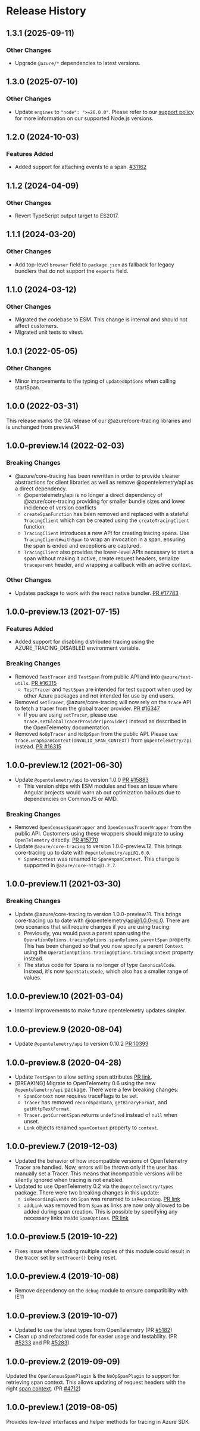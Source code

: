 # Release History

## 1.3.1 (2025-09-11)

### Other Changes

- Upgrade `@azure/*` dependencies to latest versions.

## 1.3.0 (2025-07-10)

### Other Changes

- Update `engines` to `"node": ">=20.0.0"`. Please refer to our [support policy](https://github.com/Azure/azure-sdk-for-js/blob/main/SUPPORT.md) for more information on our supported Node.js versions.

## 1.2.0 (2024-10-03)

### Features Added

- Added support for attaching events to a span. [#31162](https://github.com/Azure/azure-sdk-for-js/pull/31162)

## 1.1.2 (2024-04-09)

### Other Changes

- Revert TypeScript output target to ES2017.

## 1.1.1 (2024-03-20)

### Other Changes

- Add top-level `browser` field to `package.json` as fallback for legacy bundlers that do not support the `exports` field.

## 1.1.0 (2024-03-12)

### Other Changes

- Migrated the codebase to ESM. This change is internal and should not affect customers.
- Migrated unit tests to vitest.

## 1.0.1 (2022-05-05)

### Other Changes

- Minor improvements to the typing of `updatedOptions` when calling startSpan.

## 1.0.0 (2022-03-31)

This release marks the GA release of our @azure/core-tracing libraries and is unchanged from preview.14

## 1.0.0-preview.14 (2022-02-03)

### Breaking Changes

- @azure/core-tracing has been rewritten in order to provide cleaner abstractions for client libraries as well as remove @opentelemetry/api as a direct dependency.
  - @opentelemetry/api is no longer a direct dependency of @azure/core-tracing providing for smaller bundle sizes and lower incidence of version conflicts
  - `createSpanFunction` has been removed and replaced with a stateful `TracingClient` which can be created using the `createTracingClient` function.
  - `TracingClient` introduces a new API for creating tracing spans. Use `TracingClient#withSpan` to wrap an invocation in a span, ensuring the span is ended and exceptions are captured.
  - `TracingClient` also provides the lower-level APIs necessary to start a span without making it active, create request headers, serialize `traceparent` header, and wrapping a callback with an active context.

### Other Changes

- Updates package to work with the react native bundler. [PR #17783](https://github.com/Azure/azure-sdk-for-js/pull/17783)

## 1.0.0-preview.13 (2021-07-15)

### Features Added

- Added support for disabling distributed tracing using the AZURE_TRACING_DISABLED environment variable.

### Breaking Changes

- Removed `TestTracer` and `TestSpan` from public API and into `@azure/test-utils`. [PR #16315](https://github.com/Azure/azure-sdk-for-js/pull/16315)
  - `TestTracer` and `TestSpan` are intended for test support when used by other Azure packages and not intended for use by end users.
- Removed `setTracer`, @azure/core-tracing will now rely on the `trace` API to fetch a tracer from the global tracer provider. [PR #16347](https://github.com/Azure/azure-sdk-for-js/pull/16347)
  - If you are using `setTracer`, please use `trace.setGlobalTracerProvider(provider)` instead as described in the OpenTelemetry documentation.
- Removed `NoOpTracer` and `NoOpSpan` from the public API. Please use `trace.wrapSpanContext(INVALID_SPAN_CONTEXT)` from `@opentelemetry/api` instead. [PR #16315](https://github.com/Azure/azure-sdk-for-js/pull/16315)

## 1.0.0-preview.12 (2021-06-30)

- Update `@opentelemetry/api` to version 1.0.0 [PR #15883](https://github.com/Azure/azure-sdk-for-js/pull/15883)
  - This version ships with ESM modules and fixes an issue where Angular projects would warn ab out optimization bailouts due to dependencies on CommonJS or AMD.

### Breaking Changes

- Removed `OpenCensusSpanWrapper` and `OpenCensusTracerWrapper` from the public API. Customers using these wrappers should migrate to using `OpenTelemetry` directly. [PR #15770](https://github.com/Azure/azure-sdk-for-js/pull/15770)
- Update `@azure/core-tracing` to version 1.0.0-preview.12. This brings core-tracing up to date with `@opentelemetry/api@1.0.0`.
  - `Span#context` was renamed to `Span#spanContext`. This change is supported in `@azure/core-http@1.2.7`.

## 1.0.0-preview.11 (2021-03-30)

### Breaking Changes

- Update @azure/core-tracing to version 1.0.0-preview.11. This brings core-tracing up to date with @opentelemetry/api@1.0.0-rc.0.
  There are two scenarios that will require changes if you are using tracing:
  - Previously, you would pass a parent span using the `OperationOptions.tracingOptions.spanOptions.parentSpan` property. This has been
    changed so that you now specify a parent `Context` using the `OperationOptions.tracingOptions.tracingContext` property instead.
  - The status code for Spans is no longer of type `CanonicalCode`. Instead, it's now `SpanStatusCode`, which also has a smaller range of values.

## 1.0.0-preview.10 (2021-03-04)

- Internal improvements to make future opentelemetry updates simpler.

## 1.0.0-preview.9 (2020-08-04)

- Update `@opentelemetry/api` to version 0.10.2 [PR 10393](https://github.com/Azure/azure-sdk-for-js/pull/10393)

## 1.0.0-preview.8 (2020-04-28)

- Update `TestSpan` to allow setting span attributes [PR link](https://github.com/Azure/azure-sdk-for-js/pull/6565).
- [BREAKING] Migrate to OpenTelemetry 0.6 using the new `@opentelemetry/api` package. There were a few breaking changes:
  - `SpanContext` now requires traceFlags to be set.
  - `Tracer` has removed `recordSpanData`, `getBinaryFormat`, and `getHttpTextFormat`.
  - `Tracer.getCurrentSpan` returns `undefined` instead of `null` when unset.
  - `Link` objects renamed `spanContext` property to `context`.

## 1.0.0-preview.7 (2019-12-03)

- Updated the behavior of how incompatible versions of OpenTelemetry Tracer are handled. Now, errors will be thrown only if the user has manually set a Tracer. This means that incompatible versions will be silently ignored when tracing is not enabled.
- Updated to use OpenTelemetry 0.2 via the `@opentelemetry/types` package. There were two breaking changes in this update:
  - `isRecordingEvents` on `Span` was renamed to `isRecording`. [PR link](https://github.com/open-telemetry/opentelemetry-js/pull/454)
  - `addLink` was removed from `Span` as links are now only allowed to be added during span creation. This is possible by specifying any necessary links inside `SpanOptions`. [PR link](https://github.com/open-telemetry/opentelemetry-js/pull/449)

## 1.0.0-preview.5 (2019-10-22)

- Fixes issue where loading multiple copies of this module could result in the tracer set by `setTracer()` being reset.

## 1.0.0-preview.4 (2019-10-08)

- Remove dependency on the `debug` module to ensure compatibility with IE11

## 1.0.0-preview.3 (2019-10-07)

- Updated to use the latest types from OpenTelemetry (PR [#5182](https://github.com/Azure/azure-sdk-for-js/pull/5182))
- Clean up and refactored code for easier usage and testability. (PR [#5233](https://github.com/Azure/azure-sdk-for-js/pull/5233) and PR [#5283](https://github.com/Azure/azure-sdk-for-js/pull/5283))

## 1.0.0-preview.2 (2019-09-09)

Updated the `OpenCensusSpanPlugin` & the `NoOpSpanPlugin` to support for retrieving span context. This allows updating of request headers with the right [span context](https://www.w3.org/TR/trace-context/#trace-context-http-headers-format). (PR [#4712](https://github.com/Azure/azure-sdk-for-js/pull/4712))

## 1.0.0-preview.1 (2019-08-05)

Provides low-level interfaces and helper methods for tracing in Azure SDK
